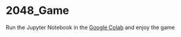 # 2048_Game

Run the Jupyter Notebook in the [Google Colab](https://colab.research.google.com/) and enjoy the game 
